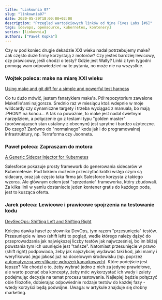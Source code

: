 ```yaml
---
title: "Linkownia 07"
slug: "linkownia07"
date: 2020-05-29T18:00:00+02:00
description: "Przegląd wartościowych linków od Nine Fives Labs [#6]"
tags: [devops, opensource, kubernetes, kontenery]
series: [linkownia]
authors: ["Paweł Kopka"]
---
```


Czy w pod koniec drugie dekadzie XXI wieku nadal potrzebujemy make? Jak często duże firmy korzystają z motorów? Czy jesteś bardziej lewicowy, czy prawicowy, jeśli chodzi o testy? Gdzie jest Wally? Linki z tym tygodni pomogą wam odpowiedzieć na te pytania, no może nie na wszystkie.
<!--more-->

### Wojtek poleca: make na miarę XXI wieku

[Using make and git diff for a simple and powerful test harness](https://chrismorgan.info/blog/make-and-git-diff-test-harness/)

Co tu dużo mówić, jestem fanatykiem make'a. Pół repozytorium zawalone Makefile'ami najgorsze. Średnio raz w miesiącu ktoś wdepnie w moje wildcardy czy dynamiczne targety i trzeba wyciągać z manuala, bo mają .PHONY na końcu... 
A tak na poważnie, to make jest nadal świetnym narzędziem, a połączenie go z testami typu "golden master" (porównujących stan ustalony z obecnym) jest sprytne i bardzo użyteczne. Do czego? Zarówno do "normalnego" kodu jak i do programowalnej infrastruktury, np. Terraforma czy Jsonneta. 

### Paweł poleca: Zapraszam do motora

[A Generic Sidecar Injector for Kubernetes](https://engineering.salesforce.com/a-generic-sidecar-injector-for-kubernetes-c05eede1f6bb)

Salesforce pokazuje prosty framework do generowania sidecarów w Kubernetesie. Pod linkiem możecie przeczytać krótki wstęp czym są sidacary, oraz jak często taka firma jak Salesforce korzysta z takiego wzorca. Ale głównym celem jest "sprzedanie" frameworka, który zbudowali. Za kilka linii w yamlu dostaniecie jeden kontener gratis do każdego poda, jest to kusząca oferta.

### Jarek poleca: Lewicowe i prawicowe spojrzenia na testowanie kodu

[DevSecOps: Shifting Left and Shifting Right](https://hackernoon.com/devsecops-shifting-left-and-shifting-right-m5do32zj)

Kolejna dawka haseł ze słownika DevOps, tym razem "przesunięcia" testów.  
Przesunięcie w lewo (shift left) to pogląd, wedle którego należy dążyć do przeprowadzania jak największej liczby testów jak najwcześniej, bo im bliżej powstania tym ich usunięcie jest "tańsze".
Natomiast przesunięcie w prawo (shift right) podpowiada, żeby jak najszybciej wydawać taki kod, jaki mamy i weryfikować jego jakość już na docelowym środowisku (np. poprzez [automatyczną weryfikację wdrożeń kanarkowych](https://netflixtechblog.com/automated-canary-analysis-at-netflix-with-kayenta-3260bc7acc69)).
Które podejście jest lepsze?
Nie chodzi o to, żeby wybrać jedno z nich za jedyne prawidłowe, ale warto poznać oba koncepty, żeby móc wykorzystać ich wady i zalety podejmując decyzje na temat procesu testowania.
Najlepiej będzie połączyć obie filozofie, dobierając odpowiednie rodzaje testów do każdej fazy - wtedy korzyści będą podwójne.
Uwaga: w artykule znajduje się drobny marketing.

